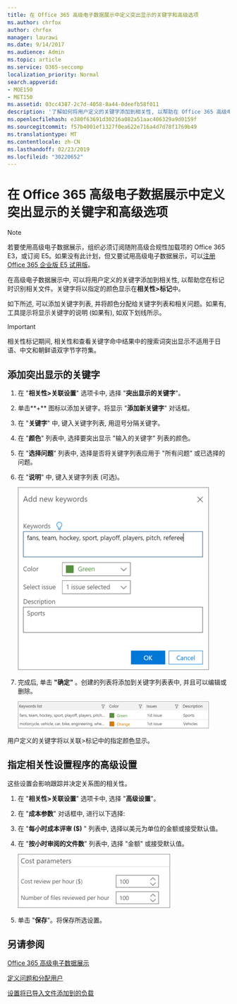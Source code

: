 ```yaml
---
title: 在 Office 365 高级电子数据展示中定义突出显示的关键字和高级选项
ms.author: chrfox
author: chrfox
manager: laurawi
ms.date: 9/14/2017
ms.audience: Admin
ms.topic: article
ms.service: O365-seccomp
localization_priority: Normal
search.appverid:
- MOE150
- MET150
ms.assetid: 03cc4387-2c7d-4058-8a44-0deefb58f011
description: '了解如何将用户定义的关键字添加到相关性, 以帮助在 Office 365 高级电子数据展示中标记时识别相关文件, 并指定成本参数。  '
ms.openlocfilehash: e380f63691d30216a082a51aac406329a9d0159f
ms.sourcegitcommit: f57b4001ef1327f0ea622e716a4d7d78f1769b49
ms.translationtype: MT
ms.contentlocale: zh-CN
ms.lasthandoff: 02/23/2019
ms.locfileid: "30220652"
---
```

# <a name="define-highlighted-keywords-and-advanced-options-in-office-365-advanced-ediscovery"></a>在 Office 365 高级电子数据展示中定义突出显示的关键字和高级选项

> [!NOTE]
> 若要使用高级电子数据展示，组织必须订阅随附高级合规性加载项的 Office 365 E3，或订阅 E5。如果没有此计划，但又要试用高级电子数据展示，可以[注册 Office 365 企业版 E5 试用版](https://go.microsoft.com/fwlink/p/?LinkID=698279)。 
  
在高级电子数据展示中, 可以将用户定义的关键字添加到相关性, 以帮助您在标记时识别相关文件。关键字将以指定的颜色显示在**相关性\>标记**中。 
  
如下所述, 可以添加关键字列表, 并将颜色分配给关键字列表和相关问题。如果有, 工具提示将显示关键字的说明 (如果有), 如双下划线所示。
  
> [!IMPORTANT]
> 相关性标记期间, 相关性和查看关键字命中结果中的搜索词突出显示不适用于日语、中文和朝鲜语双字节字符集。 
  
## <a name="adding-highlighted-keywords"></a>添加突出显示的关键字

1. 在 "**相关性\>关联设置**" 选项卡中, 选择 "**突出显示的关键字**"。
    
2. 单击**+** 图标以添加关键字。将显示 "**添加新关键字**" 对话框。 
    
3. 在 "**关键字**" 中, 键入关键字列表, 用逗号分隔关键字。 
    
4. 在 "**颜色**" 列表中, 选择要突出显示 "输入的关键字" 列表的颜色。 
    
5. 在 "**选择问题**" 列表中, 选择是否将关键字列表应用于 "所有问题" 或已选择的问题。 
    
6. 在 "**说明**" 中, 键入关键字列表 (可选)。
    
    ![添加新的关键字](media/1683a71f-0875-48fc-b4ef-01f3b0e8e8e9.png)
  
7. 完成后, 单击 **"确定"** 。创建的列表将添加到关键字列表表中, 并且可以编辑或删除。 
    
    ![相关性设置关键字列表](media/a05d5ec0-8bde-470d-97e2-456b169281d6.png)
  
用户定义的关键字将以关联\>标记中的指定颜色显示。 
  
## <a name="specifying-relevance-setup-advanced-settings"></a>指定相关性设置程序的高级设置

这些设置会影响跟踪并决定关系图的相关性。
  
1. 在 "**相关性\>关联设置**" 选项卡中, 选择 "**高级设置**"。
    
2. 在 "**成本参数**" 对话框中, 进行以下选择: 
    
1. 在 "**每小时成本评审 ($)** " 列表中, 选择以美元为单位的金额或接受默认值。 
    
2. 在 "**按小时审阅的文件数**" 列表中, 选择 "金额" 或接受默认值。 
    
    ![成本参数的相关性设置](media/bab7b5b7-6297-4e7c-b0a6-ba5aa8b21787.png)
  
3. 单击 "**保存**"。将保存所选设置。
    
## <a name="see-also"></a>另请参阅

[Office 365 高级电子数据展示](office-365-advanced-ediscovery.md)
  
[定义问题和分配用户](define-issues-and-assign-users.md)
  
[设置将已导入文件添加到的负载](set-up-loads-to-add-imported-files.md)

